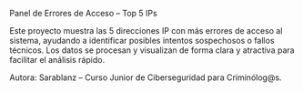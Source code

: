 Panel de Errores de Acceso – Top 5 IPs

Este proyecto muestra las 5 direcciones IP con más errores de acceso al sistema, ayudando a identificar posibles intentos sospechosos o fallos técnicos. Los datos se procesan y visualizan de forma clara y atractiva para facilitar el análisis rápido.

Autora: Sarablanz – Curso Junior de Ciberseguridad para Criminólog@s.
